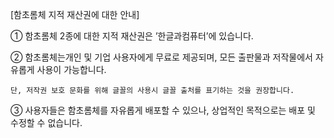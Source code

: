 [함초롬체 지적 재산권에 대한 안내]

① 함초롬체 2종에 대한 지적 재산권은 ’한글과컴퓨터’에 있습니다.

② 함초롬체는개인 및 기업 사용자에게 무료로 제공되며, 모든 출판물과 저작물에서 자유롭게 사용이 가능합니다.

    단, 저작권 보호 문화를 위해 글꼴의 사용시 글꼴 출처를 표기하는 것을 권장합니다.

③ 사용자들은 함초롬체를 자유롭게 배포할 수 있으나, 상업적인 목적으로는 배포 및 수정할 수 없습니다.
